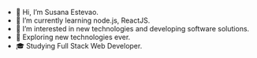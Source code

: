 - 👋 Hi, I’m Susana Estevao.
- 🔭 I’m currently learning node.js, ReactJS.
- 👀 I’m interested in new technologies and developing software solutions.
- 🤔 Exploring new technologies ever.
- 🎓 Studying Full Stack Web Developer.

<!---
susanaestevao/susanaestevao is a ✨ special ✨ repository because its `README.md` (this file) appears on your GitHub profile.
You can click the Preview link to take a look at your changes.
--->
